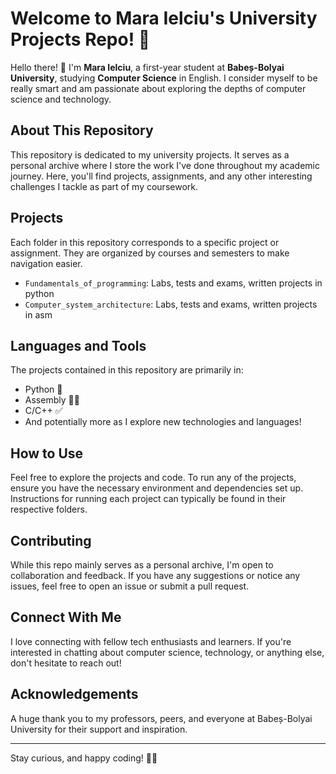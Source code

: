 # Welcome to Mara Ielciu's University Projects Repo! 🌟

Hello there! 👋 I'm **Mara Ielciu**, a first-year student at **Babeș-Bolyai University**, studying **Computer Science** in English. I consider myself to be really smart and am passionate about exploring the depths of computer science and technology.

## About This Repository

This repository is dedicated to my university projects. It serves as a personal archive where I store the work I've done throughout my academic journey. Here, you'll find projects, assignments, and any other interesting challenges I tackle as part of my coursework.

## Projects

Each folder in this repository corresponds to a specific project or assignment. They are organized by courses and semesters to make navigation easier.

- `Fundamentals_of_programming`: Labs, tests and exams, written projects in python
- `Computer_system_architecture`: Labs, tests and exams, written projects in asm


## Languages and Tools

The projects contained in this repository are primarily in:

- Python 🐍
- Assembly 😵‍💫
- C/C++ ✅
- And potentially more as I explore new technologies and languages!

## How to Use

Feel free to explore the projects and code. To run any of the projects, ensure you have the necessary environment and dependencies set up. Instructions for running each project can typically be found in their respective folders.

## Contributing

While this repo mainly serves as a personal archive, I'm open to collaboration and feedback. If you have any suggestions or notice any issues, feel free to open an issue or submit a pull request.

## Connect With Me

I love connecting with fellow tech enthusiasts and learners. If you're interested in chatting about computer science, technology, or anything else, don't hesitate to reach out!

## Acknowledgements

A huge thank you to my professors, peers, and everyone at Babeș-Bolyai University for their support and inspiration.

---

Stay curious, and happy coding! 🚀😊
